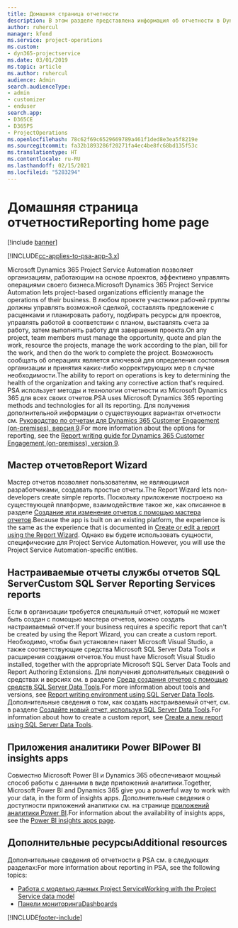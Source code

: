 ```yaml
---
title: Домашняя страница отчетности
description: В этом разделе представлена информация об отчетности в Dynamics 365 Project Service Automation.
author: ruhercul
manager: kfend
ms.service: project-operations
ms.custom:
- dyn365-projectservice
ms.date: 03/01/2019
ms.topic: article
ms.author: ruhercul
audience: Admin
search.audienceType:
- admin
- customizer
- enduser
search.app:
- D365CE
- D365PS
- ProjectOperations
ms.openlocfilehash: 78c62f69c6529669789a461f1ded8e3ea5f8219e
ms.sourcegitcommit: fa32b1893286f20271fa4ec4be8fc68bd135f53c
ms.translationtype: HT
ms.contentlocale: ru-RU
ms.lasthandoff: 02/15/2021
ms.locfileid: "5283294"
---
```

# <a name="reporting-home-page"></a><span data-ttu-id="6357e-103">Домашняя страница отчетности</span><span class="sxs-lookup"><span data-stu-id="6357e-103">Reporting home page</span></span>

[!include [banner](../includes/psa-now-project-operations.md)]

[!INCLUDE[cc-applies-to-psa-app-3.x](../includes/cc-applies-to-psa-app-3x.md)]

<span data-ttu-id="6357e-104">Microsoft Dynamics 365 Project Service Automation позволяет организациям, работающим на основе проектов, эффективно управлять операциями своего бизнеса.</span><span class="sxs-lookup"><span data-stu-id="6357e-104">Microsoft Dynamics 365 Project Service Automation lets project-based organizations efficiently manage the operations of their business.</span></span> <span data-ttu-id="6357e-105">В любом проекте участники рабочей группы должны управлять возможной сделкой, составлять предложение с расценками и планировать работу, подбирать ресурсы для проектов, управлять работой в соответствии с планом, выставлять счета за работу, затем выполнять работу для завершения проекта.</span><span class="sxs-lookup"><span data-stu-id="6357e-105">On any project, team members must manage the opportunity, quote and plan the work, resource the projects, manage the work according to the plan, bill for the work, and then do the work to complete the project.</span></span> <span data-ttu-id="6357e-106">Возможность сообщать об операциях является ключевой для определения состояния организации и принятия каких-либо корректирующих мер в случае необходимости.</span><span class="sxs-lookup"><span data-stu-id="6357e-106">The ability to report on operations is key to determining the health of the organization and taking any corrective action that's required.</span></span> <span data-ttu-id="6357e-107">PSA использует методы и технологии отчетности из Microsoft Dynamics 365 для всех своих отчетов.</span><span class="sxs-lookup"><span data-stu-id="6357e-107">PSA uses Microsoft Dynamics 365 reporting methods and technologies for all its reporting.</span></span> <span data-ttu-id="6357e-108">Для получения дополнительной информации о существующих вариантах отчетности см. [Руководство по отчетам для Dynamics 365 Customer Engagement (on-premises), версия 9](https://docs.microsoft.com/dynamics365/customerengagement/on-premises/analytics/reporting-analytics-with-dynamics-365).</span><span class="sxs-lookup"><span data-stu-id="6357e-108">For more information about the options for reporting, see the [Report writing guide for Dynamics 365 Customer Engagement (on-premises), version 9](https://docs.microsoft.com/dynamics365/customerengagement/on-premises/analytics/reporting-analytics-with-dynamics-365).</span></span>

## <a name="report-wizard"></a><span data-ttu-id="6357e-109">Мастер отчетов</span><span class="sxs-lookup"><span data-stu-id="6357e-109">Report Wizard</span></span>

<span data-ttu-id="6357e-110">Мастер отчетов позволяет пользователям, не являющимся разработчиками, создавать простые отчеты.</span><span class="sxs-lookup"><span data-stu-id="6357e-110">The Report Wizard lets non-developers create simple reports.</span></span> <span data-ttu-id="6357e-111">Поскольку приложение построено на существующей платформе, взаимодействие такое же, как описанное в разделе [Создание или изменение отчетов с помощью мастера отчетов](https://docs.microsoft.com/dynamics365/customerengagement/on-premises/basics/create-edit-copy-report-wizard).</span><span class="sxs-lookup"><span data-stu-id="6357e-111">Because the app is built on an existing platform, the experience is the same as the experience that is documented in [Create or edit a report using the Report Wizard](https://docs.microsoft.com/dynamics365/customerengagement/on-premises/basics/create-edit-copy-report-wizard).</span></span> <span data-ttu-id="6357e-112">Однако вы будете использовать сущности, специфические для Project Service Automation.</span><span class="sxs-lookup"><span data-stu-id="6357e-112">However, you will use the Project Service Automation-specific entities.</span></span>

## <a name="custom-sql-server-reporting-services-reports"></a><span data-ttu-id="6357e-113">Настраиваемые отчеты службы отчетов SQL Server</span><span class="sxs-lookup"><span data-stu-id="6357e-113">Custom SQL Server Reporting Services reports</span></span>

<span data-ttu-id="6357e-114">Если в организации требуется специальный отчет, который не может быть создан с помощью мастера отчетов, можно создать настраиваемый отчет.</span><span class="sxs-lookup"><span data-stu-id="6357e-114">If your business requires a specific report that can't be created by using the Report Wizard, you can create a custom report.</span></span> <span data-ttu-id="6357e-115">Необходимо, чтобы был установлен пакет Microsoft Visual Studio, а также соответствующие средства Microsoft SQL Server Data Tools и расширения создания отчетов.</span><span class="sxs-lookup"><span data-stu-id="6357e-115">You must have Microsoft Visual Studio installed, together with the appropriate Microsoft SQL Server Data Tools and Report Authoring Extensions.</span></span> <span data-ttu-id="6357e-116">Для получения дополнительных сведений о средствах и версиях см. в разделе [Среда создания отчетов с помощью средств SQL Server Data Tools](https://docs.microsoft.com/dynamics365/customerengagement/on-premises/analytics/report-writing-environment-using-sql-server-data-tools).</span><span class="sxs-lookup"><span data-stu-id="6357e-116">For more information about tools and versions, see [Report writing environment using SQL Server Data Tools](https://docs.microsoft.com/dynamics365/customerengagement/on-premises/analytics/report-writing-environment-using-sql-server-data-tools).</span></span> <span data-ttu-id="6357e-117">Дополнительные сведения о том, как создать настраиваемый отчет, см. в разделе [Создайте новый отчет, используя SQL Server Data Tools](https://docs.microsoft.com/dynamics365/customerengagement/on-premises/analytics/create-a-new-report-using-sql-server-data-tools).</span><span class="sxs-lookup"><span data-stu-id="6357e-117">For information about how to create a custom report, see [Create a new report using SQL Server Data Tools](https://docs.microsoft.com/dynamics365/customerengagement/on-premises/analytics/create-a-new-report-using-sql-server-data-tools).</span></span>

## <a name="power-bi-insights-apps"></a><span data-ttu-id="6357e-118">Приложения аналитики Power BI</span><span class="sxs-lookup"><span data-stu-id="6357e-118">Power BI insights apps</span></span>

<span data-ttu-id="6357e-119">Совместно Microsoft Power BI и Dynamics 365 обеспечивают мощный способ работы с данными в виде приложений аналитики.</span><span class="sxs-lookup"><span data-stu-id="6357e-119">Together, Microsoft Power BI and Dynamics 365 give you a powerful way to work with your data, in the form of insights apps.</span></span> <span data-ttu-id="6357e-120">Дополнительные сведения о доступности приложений аналитики см. на странице [приложений аналитики Power BI](https://powerbi.microsoft.com/power-bi-insights-apps/).</span><span class="sxs-lookup"><span data-stu-id="6357e-120">For information about the availability of insights apps, see the [Power BI insights apps page](https://powerbi.microsoft.com/power-bi-insights-apps/).</span></span>


## <a name="additional-resources"></a><span data-ttu-id="6357e-121">Дополнительные ресурсы</span><span class="sxs-lookup"><span data-stu-id="6357e-121">Additional resources</span></span>
<span data-ttu-id="6357e-122">Дополнительные сведения об отчетности в PSA см. в следующих разделах:</span><span class="sxs-lookup"><span data-stu-id="6357e-122">For more information about reporting in PSA, see the following topics:</span></span>

- [<span data-ttu-id="6357e-123">Работа с моделью данных Project Service</span><span class="sxs-lookup"><span data-stu-id="6357e-123">Working with the Project Service data model</span></span>](reports-working-project-service-data-model.md)
- [<span data-ttu-id="6357e-124">Панели мониторинга</span><span class="sxs-lookup"><span data-stu-id="6357e-124">Dashboards</span></span>](reports-dashboards.md)



[!INCLUDE[footer-include](../includes/footer-banner.md)]